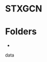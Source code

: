 # STXGCN

# **Folders**

- ```r
data
``` contains the cleaned data of the air pollutants along with the 
